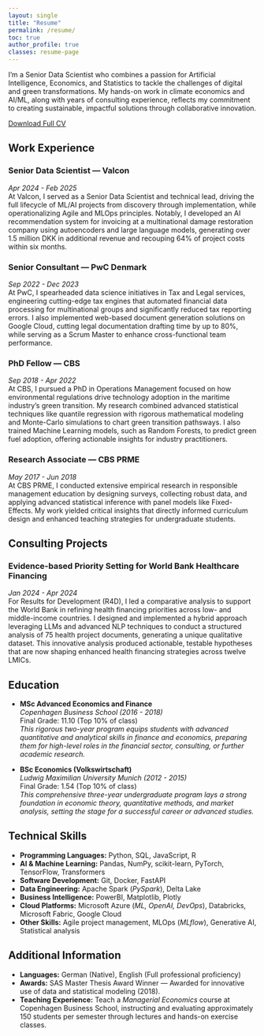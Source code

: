 ```yaml
---
layout: single
title: "Resume"
permalink: /resume/
toc: true
author_profile: true
classes: resume-page
---
```


<section class="intro">
  <p>
    I’m a Senior Data Scientist who combines a passion for Artificial Intelligence, Economics, and Statistics to tackle the challenges of digital and green transformations. My hands-on work in climate economics and AI/ML, along with years of consulting experience, reflects my commitment to creating sustainable, impactful solutions through collaborative innovation.
  </p>
  <div class="text-center">
    <a href="{{ '/assets/files/cv_fmb.pdf' | relative_url }}" class="btn btn--primary" download>
      Download Full CV
    </a>
  </div>
</section>

## Work Experience

### Senior Data Scientist — Valcon
*Apr 2024 - Feb 2025*  
At Valcon, I served as a Senior Data Scientist and technical lead, driving the full lifecycle of ML/AI projects from discovery through implementation, while operationalizing Agile and MLOps principles. Notably, I developed an AI recommendation system for invoicing at a multinational damage restoration company using autoencoders and large language models, generating over 1.5 million DKK in additional revenue and recouping 64% of project costs within six months.

### Senior Consultant — PwC Denmark
*Sep 2022 - Dec 2023*  
At PwC, I spearheaded data science initiatives in Tax and Legal services, engineering cutting-edge tax engines that automated financial data processing for multinational groups and significantly reduced tax reporting errors. I also implemented web-based document generation solutions on Google Cloud, cutting legal documentation drafting time by up to 80%, while serving as a Scrum Master to enhance cross-functional team performance.

### PhD Fellow — CBS
*Sep 2018 - Apr 2022*  
At CBS, I pursued a PhD in Operations Management focused on how environmental regulations drive technology adoption in the maritime industry’s green transition. My research combined advanced statistical techniques like quantile regression with rigorous mathematical modeling and Monte-Carlo simulations to chart green transition pathsways. I also trained Machine Learning models, such as Random Forests, to predict green fuel adoption, offering actionable insights for industry practitioners.

### Research Associate — CBS PRME
*May 2017 - Jun 2018*  
At CBS PRME, I conducted extensive empirical research in responsible management education by designing surveys, collecting robust data, and applying advanced statistical inference with panel models like Fixed-Effects. My work yielded critical insights that directly informed curriculum design and enhanced teaching strategies for undergraduate students.

## Consulting Projects

### Evidence-based Priority Setting for World Bank Healthcare Financing
*Jan 2024 - Apr 2024*  
For Results for Development (R4D), I led a comparative analysis to support the World Bank in refining health financing priorities across low- and middle-income countries. I designed and implemented a hybrid approach leveraging LLMs and advanced NLP techniques to conduct a structured analysis of 75 health project documents, generating a unique qualitative dataset. This innovative analysis produced actionable, testable hypotheses that are now shaping enhanced health financing strategies across twelve LMICs.

## Education

- **MSc Advanced Economics and Finance**  
  *Copenhagen Business School (2016 - 2018)*  
  Final Grade: 11.10 (Top 10% of class)  
  *This rigorous two-year program equips students with advanced quantitative and analytical skills in finance and economics, preparing them for high-level roles in the financial sector, consulting, or further academic research.*

- **BSc Economics (Volkswirtschaft)**  
  *Ludwig Maximilian University Munich (2012 - 2015)*  
  Final Grade: 1.54 (Top 10% of class)  
  *This comprehensive three-year undergraduate program lays a strong foundation in economic theory, quantitative methods, and market analysis, setting the stage for a successful career or advanced studies.*

## Technical Skills

- **Programming Languages:** Python, SQL, JavaScript, R  
- **AI & Machine Learning:** Pandas, NumPy, scikit-learn, PyTorch, TensorFlow, Transformers  
- **Software Development:** Git, Docker, FastAPI  
- **Data Engineering:** Apache Spark (*PySpark*), Delta Lake  
- **Business Intelligence:** PowerBI, Matplotlib, Plotly  
- **Cloud Platforms:** Microsoft Azure (*ML, OpenAI, DevOps*), Databricks, Microsoft Fabric, Google Cloud  
- **Other Skills:** Agile project management, MLOps (*MLflow*), Generative AI, Statistical analysis

## Additional Information

- **Languages:** German (Native), English (Full professional proficiency)  
- **Awards:** SAS Master Thesis Award Winner — Awarded for innovative use of data and statistical modeling (2018).
- **Teaching Experience:** Teach a *Managerial Economics* course at Copenhagen Business School, instructing and evaluating approximately 150 students per semester through lectures and hands-on exercise classes.